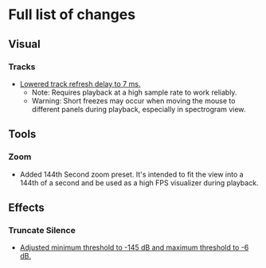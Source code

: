 # Full list of changes

## Visual

### Tracks

- [Lowered track refresh delay to 7 ms.](https://github.com/somefoolouthere/audacity/blob/master/src/TrackPanel.h#L55)
  - Note: Requires playback at a high sample rate to work reliably.
  - Warning: Short freezes may occur when moving the mouse to different panels during playback, especially in spectrogram view.

## Tools

### Zoom

- Added 144th Second zoom preset. It's intended to fit the view into a 144th of a second and be used as a high FPS visualizer during playback.

## Effects

### Truncate Silence

- [Adjusted minimum threshold to -145 dB and maximum threshold to -6 dB.](https://github.com/somefoolouthere/audacity/blob/master/src/effects/TruncSilence.h#126)

